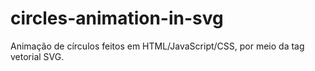 # circles-animation-in-svg
Animação de círculos feitos em HTML/JavaScript/CSS, por meio da tag vetorial SVG.
